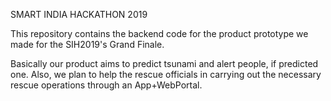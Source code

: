 SMART INDIA HACKATHON 2019

This repository contains the backend code for the product prototype we made for the SIH2019's Grand Finale.

Basically our product aims to predict tsunami and alert people, if predicted one.
Also, we plan to help the rescue officials in carrying out the necessary rescue operations through an App+WebPortal.
